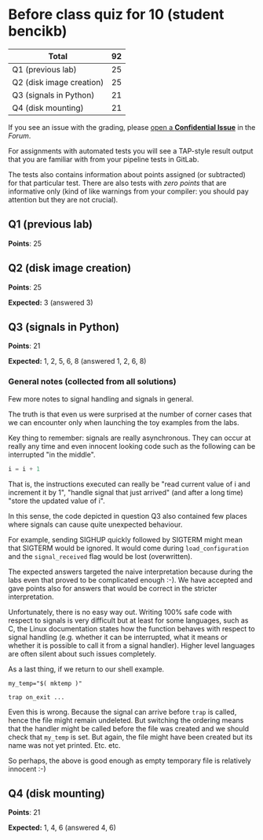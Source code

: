 # Before class quiz for 10 (student bencikb)

| Total                                            |    92 |
|--------------------------------------------------|------:|
| Q1 (previous lab)                                |    25 |
| Q2 (disk image creation)                         |    25 |
| Q3 (signals in Python)                           |    21 |
| Q4 (disk mounting)                               |    21 |

If you see an issue with the grading, please
[open a **Confidential Issue**](https://gitlab.mff.cuni.cz/teaching/nswi177/2022/common/forum/-/issues/new?issue[confidential]=true&issue[title]=Grading+Before+class+quiz+for+10)
in the _Forum_.


For assignments with automated tests you will see a TAP-style result output
that you are familiar with from your pipeline tests in GitLab.

The tests also contains information about points assigned (or subtracted)
for that particular test. There are also tests with _zero points_ that
are informative only (kind of like warnings from your compiler: you
should pay attention but they are not crucial).

## Q1 (previous lab)

**Points**: 25


## Q2 (disk image creation)

**Points**: 25

**Expected:** 3 (answered 3)


## Q3 (signals in Python)

**Points**: 21

**Expected:** 1, 2, 5, 6, 8 (answered 1, 2, 6, 8)


### General notes (collected from all solutions)

Few more notes to signal handling and signals in general.

The truth is that even us were surprised at the number of corner cases
that we can encounter only when launching the toy examples from the labs.

Key thing to remember: signals are really asynchronous. They can
occur at really any time and even innocent looking code such as
the following can be interrupted "in the middle".

```python
i = i + 1
```

That is, the instructions executed can really be "read current value of i
and increment it by 1", "handle signal that just arrived" (and after a long
time) "store the updated value of i".

In this sense, the code depicted in question Q3 also contained few places
where signals can cause quite unexpected behaviour.

For example, sending SIGHUP quickly followed by SIGTERM might mean that
SIGTERM would be ignored. It would come during `load_configuration` and
the `signal_received` flag would be lost (overwritten).

The expected answers targeted the naive interpretation because during the labs
even that proved to be complicated enough :-). We have accepted and gave
points also for answers that would be correct in the stricter interpretation.

Unfortunately, there is no easy way out. Writing 100% safe code with respect
to signals is very difficult but at least for some languages, such as C,
the Linux documentation states how the function behaves with respect to
signal handling (e.g. whether it can be interrupted, what it means or whether
it is possible to call it from a signal handler). Higher level languages
are often silent about such issues completely.

As a last thing, if we return to our shell example.

```shell
my_temp="$( mktemp )"

trap on_exit ...
```

Even this is wrong. Because the signal can arrive before `trap` is called,
hence the file might remain undeleted. But switching the ordering means
that the handler might be called before the file was created and we should
check that `my_temp` is set. But again, the file might have been created
but its name was not yet printed. Etc. etc.

So perhaps, the above is good enough as empty temporary file is relatively
innocent :-)


## Q4 (disk mounting)

**Points**: 21

**Expected:** 1, 4, 6 (answered 4, 6)


